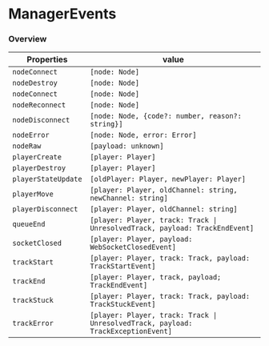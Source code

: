 # ManagerEvents

### Overview

| Properties          | value                                                                             |
|---------------------|-----------------------------------------------------------------------------------|
| `nodeConnect`       | `[node: Node]`                                                                    |
| `nodeDestroy`       | `[node: Node]`                                                                    |
| `nodeConnect`       | `[node: Node]`                                                                    |
| `nodeReconnect`     | `[node: Node]`                                                                    |
| `nodeDisconnect`    | `[node: Node, {code?: number, reason?: string}]`                                  |
| `nodeError`         | `[node: Node, error: Error]`                                                      |
| `nodeRaw`           | `[payload: unknown]`                                                              |
| `playerCreate`      | `[player: Player]`                                                                |
| `playerDestroy`     | `[player: Player]`                                                                |
| `playerStateUpdate` | `[oldPlayer: Player, newPlayer: Player]`                                          |
| `playerMove`        | `[player: Player, oldChannel: string, newChannel: string]`                        |
| `playerDisconnect`  | `[player: Player, oldChannel: string]`                                            |
| `queueEnd`          | `[player: Player, track: Track \| UnresolvedTrack, payload: TrackEndEvent]`       |
| `socketClosed`      | `[player: Player, payload: WebSocketClosedEvent]`                                 |
| `trackStart`        | `[player: Player, track: Track, payload: TrackStartEvent]`                        |
| `trackEnd`          | `[player: Player, track, payload; TrackEndEvent]`                                 |
| `trackStuck`        | `[player: Player, track: Track, payload: TrackStuckEvent]`                        |
| `trackError`        | `[player: Player, track: Track \| UnresolvedTrack, payload: TrackExceptionEvent]` |